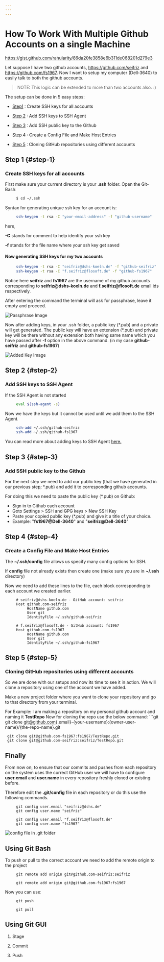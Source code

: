 ```yaml
---
---
---
```


# How To Work With Multiple Github Accounts on a single Machine

<https://gist.github.com/rahularity/86da20fe3858e6b311de068201d279e3>

Let suppose I have two github accounts, <https://github.com/seifriz> and <https://github.com/fs1967>. Now I want to setup my computer (Dell-3640) to easily talk to both the github accounts.

> NOTE: This logic can be extended to more than two accounts also. :)

The setup can be done in 5 easy steps:

-   [Step1](#step-1) : Create SSH keys for all accounts

-   [Step 2](#step-2) : Add SSH keys to SSH Agent

-   [Step 3](#step-3) : Add SSH public key to the Github

-   [Step 4](#step-4) : Create a Config File and Make Host Entries

-   [Step 5](#step-5) : Cloning GitHub repositories using different accounts

## Step 1 {#step-1}

### Create SSH keys for all accounts

First make sure your current directory is your **.ssh** folder. Open the Git-Bash:

``` sh
     $ cd ~/.ssh
```

Syntax for generating unique ssh key for an account is:

``` sh
     ssh-keygen -t rsa -C "your-email-address" -f "github-username"
```

here,

**-C** stands for comment to help identify your ssh key

**-f** stands for the file name where your ssh key get saved

#### Now generating SSH keys for my two accounts

``` sh
     ssh-keygen -t rsa -C "seifriz@dshs-koeln.de" -f "github-seifriz"
     ssh-keygen -t rsa -C "f.seifriz@flosoft.de" -f "github-fs1967"
```

Notice here **seifriz** and **fs1967** are the username of my github accounts corresponding to **seifriz\@dshs-koeln.de** and **f.seifriz\@flosoft.de** email ids respectively.

After entering the command the terminal will ask for passphrase, leave it empty and proceed.

![Passphrase Image](images/ssh%20keygen-01.png)

Now after adding keys, in your .ssh folder, a public key (\*.pub) and a private will get generated. The public key will have an extension (\*.pub) and private key will be there without any extension both having same name which you have passed after **-f** option in the above command. (in my case **github-seifriz** and **github-fs1967**)

![Added Key Image](images/ssh%20keygen-02.png)

## Step 2 {#step-2}

### Add SSH keys to SSH Agent

If the SSH Agent is not started

``` sh
     eval $(ssh-agent -s)
```

Now we have the keys but it cannot be used until we add them to the SSH Agent.

``` sh
     ssh-add ~/.ssh/github-seifriz
     ssh-add ~/.ssh/github-fs1967
```

You can read more about adding keys to SSH Agent [here.](https://help.github.com/en/github/authenticating-to-github/generating-a-new-ssh-key-and-adding-it-to-the-ssh-agent)

## Step 3 {#step-3}

### Add SSH public key to the Github

For the next step we need to add our public key (that we have generated in our previous step; \*.pub) and add it to corresponding github accounts.

For doing this we need to paste the public key (\*.pub) on Github:

-   Sign in to Github each account
-   Goto Settings \> SSH and GPG keys \> New SSH Key
-   Paste your copied public key (\*.pub) and give it a title of your choice.
-   Example: "**fs1967\@Dell-3640**" and "**seifriz\@Dell-3640**"

## Step 4 {#step-4}

### Create a Config File and Make Host Entries

The **\~/.ssh/config** file allows us specify many config options for SSH.

If **config** file not already exists then create one (make sure you are in **\~/.ssh** directory)

Now we need to add these lines to the file, each block corresponding to each account we created earlier.

``` config
     # seifriz@dshs-koeln.de - GitHub account: seifriz
     Host github.com-seifriz
          HostName github.com
          User git
          IdentityFile ~/.ssh/github-seifriz

     # f.seifriz@flosoft.de - GitHub account: fs1967
     Host github.com-fs1967
          HostName github.com
          User git
          IdentityFile ~/.ssh/github-fs1967
```

## Step 5 {#step-5}

### Cloning GitHub repositories using different accounts

So we are done with our setups and now its time to see it in action. We will clone a repository using one of the account we have added.

Make a new project folder where you want to clone your repository and go to that directory from your terminal.

For Example: I am making a repository on my personal github account and naming it **TestRepo** Now for cloning the repo use the below command: \`\`\`git git clone [git\@github.com](mailto:git@github.com){.email}-{your-username}:{owner-user-name}/{the-repo-name}.git

```         
 git clone git@github.com-fs1967:fs1967/TestRepo.git
 git clone git@github.com-seifriz:seifriz/TestRepo.git
```

## Finally

From now on, to ensure that our commits and pushes from each repository on the system uses the correct GitHub user we will have to configure **user.email** and **user.name** in every repository freshly cloned or existing before.

Therefore edit the **.git/config** file in each repository or do this use the following commands.

``` git
     git config user.email "seifriz@dshs.de"
     git config user.name "seifriz"
       
     git config user.email "f.seifriz@flosoft.de"
     git config user.name "fs1967"
```

![config file in .git folder](images/ssh%20keygen-03.png)

## Using Git Bash

To push or pull to the correct account we need to add the remote origin to the project

``` git
     git remote add origin git@github.com-seifriz:seifriz
     
     git remote add origin git@github.com-fs1967:fs1967
```

Now you can use:

``` git
     git push
     
     git pull
```

## Using Git GUI

1.  Stage

2.  Commit

3.  Push
